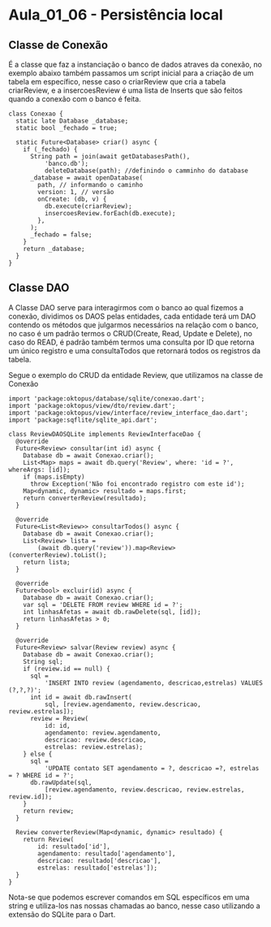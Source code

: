 # Aula_01_06 - Persistência local

## Classe de Conexão

É a classe que faz a instanciação o banco de dados atraves da conexão, no exemplo abaixo também passamos um script inicial para a criação de um tabela em específico, nesse caso o criarReview que cria a tabela criarReview, e a insercoesReview é uma lista de Inserts que são feitos quando a conexão com o banco é feita.


```
class Conexao {
  static late Database _database;
  static bool _fechado = true;

  static Future<Database> criar() async {
    if (_fechado) {
      String path = join(await getDatabasesPath(),
          'banco.db');
          deleteDatabase(path); //definindo o camminho do database
      _database = await openDatabase(
        path, // informando o caminho
        version: 1, // versão
        onCreate: (db, v) {
          db.execute(criarReview);
          insercoesReview.forEach(db.execute);
        },
      );
      _fechado = false;
    }
    return _database;
  }
}
```

## Classe DAO

A Classe DAO serve para interagirmos com o banco ao qual fizemos a conexão, dividimos os DAOS pelas entidades, cada entidade terá um DAO contendo os métodos que julgarmos necessários na relação com o banco, no caso é um padrão termos o CRUD(Create, Read, Update e Delete), no caso do READ, é padrão também termos uma consulta por ID que retorna um único registro e uma consultaTodos que retornará todos os registros da tabela.

Segue o exemplo do CRUD da entidade Review, que utilizamos na classe de Conexão

```
import 'package:oktopus/database/sqlite/conexao.dart';
import 'package:oktopus/view/dto/review.dart';
import 'package:oktopus/view/interface/review_interface_dao.dart';
import 'package:sqflite/sqlite_api.dart';

class ReviewDAOSQLite implements ReviewInterfaceDao {
  @override
  Future<Review> consultar(int id) async {
    Database db = await Conexao.criar();
    List<Map> maps = await db.query('Review', where: 'id = ?', whereArgs: [id]);
    if (maps.isEmpty)
      throw Exception('Não foi encontrado registro com este id');
    Map<dynamic, dynamic> resultado = maps.first;
    return converterReview(resultado);
  }

  @override
  Future<List<Review>> consultarTodos() async {
    Database db = await Conexao.criar();
    List<Review> lista =
        (await db.query('review')).map<Review>(converterReview).toList();
    return lista;
  }

  @override
  Future<bool> excluir(id) async {
    Database db = await Conexao.criar();
    var sql = 'DELETE FROM review WHERE id = ?';
    int linhasAfetas = await db.rawDelete(sql, [id]);
    return linhasAfetas > 0;
  }

  @override
  Future<Review> salvar(Review review) async {
    Database db = await Conexao.criar();
    String sql;
    if (review.id == null) {
      sql =
          'INSERT INTO review (agendamento, descricao,estrelas) VALUES (?,?,?)';
      int id = await db.rawInsert(
          sql, [review.agendamento, review.descricao, review.estrelas]);
      review = Review(
          id: id,
          agendamento: review.agendamento,
          descricao: review.descricao,
          estrelas: review.estrelas);
    } else {
      sql =
          'UPDATE contato SET agendamento = ?, descricao =?, estrelas = ? WHERE id = ?';
      db.rawUpdate(sql,
          [review.agendamento, review.descricao, review.estrelas, review.id]);
    }
    return review;
  }

  Review converterReview(Map<dynamic, dynamic> resultado) {
    return Review(
        id: resultado['id'],
        agendamento: resultado['agendamento'],
        descricao: resultado['descricao'],
        estrelas: resultado['estrelas']);
  }
}
```

Nota-se que podemos escrever comandos em SQL específicos em uma string e utiliza-los nas nossas chamadas ao banco, nesse caso utilizando a extensão do SQLite para o Dart.
